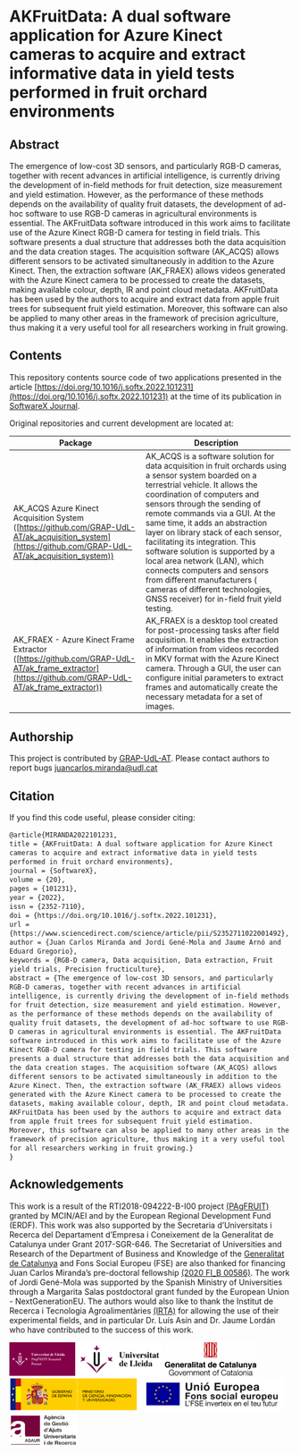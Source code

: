 # AKFruitData: A dual software application for Azure Kinect cameras to acquire and extract informative data in yield tests performed in fruit orchard environments

## Abstract

The emergence of low-cost 3D sensors, and particularly RGB-D cameras, together with recent advances in artificial
intelligence, is currently driving the development of in-field methods for fruit detection, size measurement and yield
estimation. However, as the performance of these methods depends on the availability of quality fruit datasets, the
development of ad-hoc software to use RGB-D cameras in agricultural environments is essential. The AKFruitData software
introduced in this work aims to facilitate use of the Azure Kinect RGB-D camera for testing in field trials. This
software presents a dual structure that addresses both the data acquisition and the data creation stages. The
acquisition software (AK_ACQS) allows different sensors to be activated simultaneously in addition to the Azure Kinect.
Then, the extraction software (AK_FRAEX) allows videos generated with the Azure Kinect camera to be processed to create
the datasets, making available colour, depth, IR and point cloud metadata. AKFruitData has been used by the authors to
acquire and extract data from apple fruit trees for subsequent fruit yield estimation. Moreover, this software can also
be applied to many other areas in the framework of precision agriculture, thus making it a very useful tool for all
researchers working in fruit growing.

## Contents

This repository contents source code of two applications presented in the article [https://doi.org/10.1016/j.softx.2022.101231](https://doi.org/10.1016/j.softx.2022.101231) at the time of its publication in [SoftwareX Journal](https://www.journals.elsevier.com/softwarex).

Original repositories and current development are located at:

| Package                   | Description            |
|---------------------------|-------------------------|
| AK_ACQS Azure Kinect Acquisition System ([https://github.com/GRAP-UdL-AT/ak_acquisition_system](https://github.com/GRAP-UdL-AT/ak_acquisition_system)) | AK_ACQS is a software solution for data acquisition in fruit orchards using a sensor system boarded on a terrestrial vehicle. It allows the coordination of computers and sensors through the sending of remote commands via a GUI. At the same time, it adds an abstraction layer on library stack of each sensor, facilitating its integration. This software solution is supported by a local area network (LAN), which connects computers and sensors from different manufacturers ( cameras of different technologies, GNSS receiver) for in-field fruit yield testing. |
| AK_FRAEX - Azure Kinect Frame Extractor ([https://github.com/GRAP-UdL-AT/ak_frame_extractor](https://github.com/GRAP-UdL-AT/ak_frame_extractor)) | AK_FRAEX is a desktop tool created for post-processing tasks after field acquisition. It enables the extraction of information from videos recorded in MKV format with the Azure Kinect camera. Through a GUI, the user can configure initial parameters to extract frames and automatically create the necessary metadata for a set of images. |


## Authorship

This project is contributed by [GRAP-UdL-AT](http://www.grap.udl.cat/en/index.html). Please contact authors to report
bugs juancarlos.miranda@udl.cat

## Citation

If you find this code useful, please consider citing:

```
@article{MIRANDA2022101231,
title = {AKFruitData: A dual software application for Azure Kinect cameras to acquire and extract informative data in yield tests performed in fruit orchard environments},
journal = {SoftwareX},
volume = {20},
pages = {101231},
year = {2022},
issn = {2352-7110},
doi = {https://doi.org/10.1016/j.softx.2022.101231},
url = {https://www.sciencedirect.com/science/article/pii/S2352711022001492},
author = {Juan Carlos Miranda and Jordi Gené-Mola and Jaume Arnó and Eduard Gregorio},
keywords = {RGB-D camera, Data acquisition, Data extraction, Fruit yield trials, Precision fructiculture},
abstract = {The emergence of low-cost 3D sensors, and particularly RGB-D cameras, together with recent advances in artificial intelligence, is currently driving the development of in-field methods for fruit detection, size measurement and yield estimation. However, as the performance of these methods depends on the availability of quality fruit datasets, the development of ad-hoc software to use RGB-D cameras in agricultural environments is essential. The AKFruitData software introduced in this work aims to facilitate use of the Azure Kinect RGB-D camera for testing in field trials. This software presents a dual structure that addresses both the data acquisition and the data creation stages. The acquisition software (AK_ACQS) allows different sensors to be activated simultaneously in addition to the Azure Kinect. Then, the extraction software (AK_FRAEX) allows videos generated with the Azure Kinect camera to be processed to create the datasets, making available colour, depth, IR and point cloud metadata. AKFruitData has been used by the authors to acquire and extract data from apple fruit trees for subsequent fruit yield estimation. Moreover, this software can also be applied to many other areas in the framework of precision agriculture, thus making it a very useful tool for all researchers working in fruit growing.}
}
```

## Acknowledgements

This work is a result of the RTI2018-094222-B-I00 project [(PAgFRUIT)](https://www.pagfruit.udl.cat/en/) granted by
MCIN/AEI and by the European Regional Development Fund (ERDF). This work was also supported by the Secretaria
d’Universitats i Recerca del Departament d’Empresa i Coneixement de la Generalitat de Catalunya under Grant
2017-SGR-646. The Secretariat of Universities and Research of the Department of Business and Knowledge of
the [Generalitat de Catalunya](https://web.gencat.cat) and Fons Social Europeu (FSE) are also thanked for financing Juan
Carlos Miranda’s pre-doctoral fellowship [(2020 FI_B 00586)](https://agaur.gencat.cat/). The work of Jordi Gené-Mola was
supported by the Spanish Ministry of Universities through a Margarita Salas postdoctoral grant funded by the European
Union - NextGenerationEU. The authors would also like to thank the Institut de Recerca i Tecnologia
Agroalimentàries [(IRTA)](https://www.irta.cat/es/) for allowing the use of their experimental fields, and in particular
Dr. Luís Asín and Dr. Jaume Lordán who have contributed to the success of this work.


<img src="https://github.com/GRAP-UdL-AT/ak_acquisition_system/blob/main/docs/img/logo_PAgFRUIT.png" height="60px" alt="PAgFRUIT Research Project"/>
<img src="https://github.com/GRAP-UdL-AT/ak_acquisition_system/blob/main/docs/img/logo_udl.png" height="60px" alt="Universitat de Lleida"/>
<img src="https://github.com/GRAP-UdL-AT/ak_acquisition_system/blob/main//docs/img/logo_goverment_calonia.png" height="60px" alt="Generalitat de Catalunya"/>
<img src="https://github.com/GRAP-UdL-AT/ak_acquisition_system/blob/main/docs/img/logo_min_science.png" height="60px" alt="Ministerio de Ciencia, Innovación y Universidades"/>
<img src="https://github.com/GRAP-UdL-AT/ak_acquisition_system/blob/main/docs/img/logo_UNIO_EUROPEA.png" height="60px" alt="Fons Social Europeu (FSE) "/>
<img src="https://github.com/GRAP-UdL-AT/ak_acquisition_system/blob/main/docs/img/logo_AGAUR.png" height="60px" alt="AGAUR"/>
